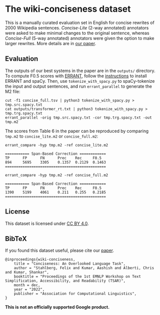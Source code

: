 # The wiki-conciseness dataset

This is a manually curated evaluation set in English for concise rewrites of
2000 Wikipedia sentences. *Concise-Lite* (2-way annotated) annotators were
asked to make minimal changes to the original sentence, whereas *Concise-Full*
(5-way annotated) annotators were given the option to make larger rewrites. More
details are in [our paper](https://arxiv.org/abs/2211.04126).

## Evaluation
The outputs of our best systems in the paper are in the `outputs/`
directory. To compute F0.5 scores with
[ERRANT](https://github.com/chrisjbryant/errant), follow the
[instructions](https://github.com/chrisjbryant/errant#installation) to
install ERRANT and spaCy. Then, use `tokenize_with_spacy.py` to spaCy-tokenize
the input and output sentences, and run `errant_parallel` to generate the M2
file:

```
cut -f1 concise_full.tsv | python3 tokenize_with_spacy.py > tmp.src.spacy.txt
cat outputs/transformer_rt.txt | python3 tokenize_with_spacy.py > tmp.trg.spacy.txt
errant_parallel -orig tmp.src.spacy.txt -cor tmp.trg.spacy.txt -out tmp.m2
```

The scores from Table 6 in the paper can be reproduced by
comparing `tmp.m2` to `concise_lite.m2` or `concise_full.m2`:

```
errant_compare -hyp tmp.m2 -ref concise_lite.m2

=========== Span-Based Correction ============
TP      FP      FN      Prec    Rec     F0.5
894     5695    3305    0.1357  0.2129  0.1463
==============================================
```

```
errant_compare -hyp tmp.m2 -ref concise_full.m2

=========== Span-Based Correction ============
TP      FP      FN      Prec    Rec     F0.5
1390    5199    4061    0.211   0.255   0.2185
==============================================
```


## License
This dataset is licensed under [CC BY 4.0](https://creativecommons.org/licenses/by/4.0/).


## BibTeX
If you found this dataset useful, please cite our [paper](https://arxiv.org/abs/2211.04126).

```
@inproceedings{wiki-conciseness,
    title = "Conciseness: An Overlooked Language Task",
    author = "Stahlberg, Felix and Kumar, Aashish and Alberti, Chris and Kumar, Shankar",
    booktitle = "Proceedings of the 1st EMNLP Workshop on Text Simplification, Accessibility, and Readability (TSAR)",
    month = dec,
    year = "2022",
    publisher = "Association for Computational Linguistics",
}
```

**This is not an officially supported Google product.**
